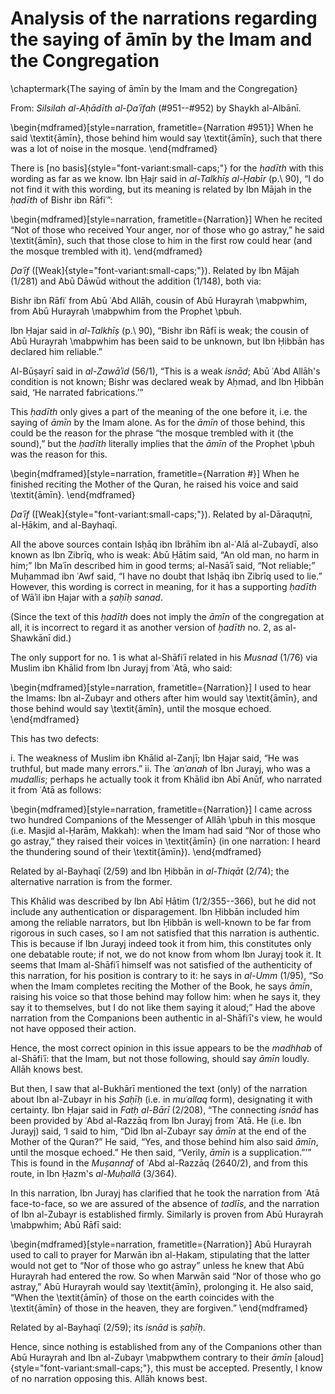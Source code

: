 


# Analysis of the narrations regarding the saying of āmīn by the Imam and the Congregation

\chaptermark{The saying of āmīn by the Imam and the Congregation}

From: _Silsilah al-Aḥādīth al-Ḍaʿīfah_ (#951--#952) by Shaykh al-Albānī.

\begin{mdframed}[style=narration, frametitle={Narration \#951}]
When he said \textit{āmīn}, those behind him would say \textit{āmīn}, such that there was a lot of noise in the mosque.
\end{mdframed}

There is [no basis]{style="font-variant:small-caps;"} for the _ḥadīth_ with this wording as far as we know. Ibn Ḥajr said in _al-Talkhīṣ al-Ḥabīr_ (p.\ 90), “I do not find it with this wording, but its meaning is related by Ibn Mājah in the _ḥadīth_ of Bishr ibn Rāfiʿ”:

\begin{mdframed}[style=narration, frametitle={Narration}]
When he recited “Not of those who received Your anger, nor of those who go astray,” he said \textit{āmīn}, such that those close to him in the first row could hear (and the mosque trembled with it).
\end{mdframed}

_Ḍaʿīf_ ([Weak]{style="font-variant:small-caps;"}). Related by Ibn Mājah (1/281) and Abū Dāwūd without the addition (1/148), both via:

Bishr ibn Rāfiʿ from Abū ʿAbd Allāh, cousin of Abū Hurayrah \mabpwhim, from Abū Hurayrah \mabpwhim from the Prophet \pbuh.

Ibn Ḥajar said in _al-Talkhīṣ_ (p.\ 90), “Bishr ibn Rāfī is weak; the cousin of Abū Hurayrah \mabpwhim has been said to be unknown, but Ibn Ḥibbān has declared him reliable.”

Al-Būṣayrī said in _al-Zawāʾid_ (56/1), “This is a weak _isnād_; Abū ʿAbd Allāh's condition is not known; Bishr was declared weak by Aḥmad, and Ibn Ḥibbān said, ‘He narrated fabrications.’”

This _ḥadīth_ only gives a part of the meaning of the one before it, i.e. the saying of _āmīn_ by the Imam alone. As for the _āmīn_ of those behind, this could be the reason for the phrase “the mosque trembled with it (the sound),” but the _ḥadīth_ literally implies that the _āmīn_ of the Prophet \pbuh was the reason for this.

\begin{mdframed}[style=narration, frametitle={Narration \#}]
When he finished reciting the Mother of the Quran, he raised his voice and said \textit{āmīn}.
\end{mdframed}

_Ḍaʿīf_ ([Weak]{style="font-variant:small-caps;"}). Related by al-Dāraquṭnī, al-Ḥākim, and al-Bayhaqī.

All the above sources contain Isḥāq ibn Ibrāhīm ibn al-ʿAlā al-Zubaydī, also known as Ibn Zibrīq, who is weak: Abū Ḥātim said, “An old man, no harm in him;” Ibn Maʿīn described him in good terms; al-Nasāʾī said, “Not reliable;” Muḥammad ibn ʿAwf said, “I have no doubt that Isḥāq ibn Zibrīq used to lie.” However, this wording is correct in meaning, for it has a supporting _ḥadīth_ of Wāʾil ibn Ḥajar with a _ṣaḥīḥ sanad_.

<!-- TODO find a resolution for the hadith numbers that follow -->

(Since the text of this _ḥadīth_ does not imply the _āmīn_ of the congregation at all, it is incorrect to regard it as another version of _ḥadīth_ no. 2, as al-Shawkānī did.)

<!-- TODO reorganize the following to conclude sections at their end -->

<!-- TODO replace no.1 with something more recognizable or number the narrations -->

The only support for no. 1 is what al-Shāfiʿī related in his _Musnad_ (1/76) via Muslim ibn Khālid from Ibn Jurayj from ʿAtā, who said:

\begin{mdframed}[style=narration, frametitle={Narration}]
I used to hear the Imams: Ibn al-Zubayr and others after him would say \textit{āmīn}, and those behind would say \textit{āmīn}, until the mosque echoed.
\end{mdframed}

This has two defects:

<!-- TODO reorganize the following to conclude sections at their end -->

i. The weakness of Muslim ibn Khālid al-Zanjī; Ibn Ḥajar said, “He was truthful, but made many errors.”
ii. The _ʿanʿanah_ of Ibn Jurayj, who was a _mudallis_; perhaps he actually took it from Khālid ibn Abī Anūf, who narrated it from ʿAtā as follows:

\begin{mdframed}[style=narration, frametitle={Narration}]
I came across two hundred Companions of the Messenger of Allāh \pbuh in this mosque (i.e. Masjid al-Ḥarām, Makkah): when the Imam had said “Nor of those who go astray,” they raised their voices in \textit{āmīn} (in one narration: I heard the thundering sound of their \textit{āmīn}).
\end{mdframed}

Related by al-Bayhaqī (2/59) and Ibn Ḥibbān in _al-Thiqāt_ (2/74); the alternative narration is from the former.

This Khālid was described by Ibn Abī Ḥātim (1/2/355--366), but he did not include any authentication or disparagement. Ibn Ḥibbān included him among the reliable narrators, but Ibn Ḥibbān is well-known to be far from rigorous in such cases, so I am not satisfied that this narration is authentic. This is because if Ibn Jurayj indeed took it from him, this constitutes only one debatable route; if not, we do not know from whom Ibn Jurayj took it. It seems that Imam al-Shāfiʿī himself was not satisfied of the authenticity of this narration, for his position is contrary to it: he says in _al-Umm_ (1/95), “So when the Imam completes reciting the Mother of the Book, he says _āmīn_, raising his voice so that those behind may follow him: when he says it, they say it to themselves, but I do not like them saying it aloud;” Had the above narration from the Companions been authentic in al-Shāfiʿī's view, he would not have opposed their action.

Hence, the most correct opinion in this issue appears to be the _madhhab_ of al-Shāfiʿī: that the Imam, but not those following, should say _āmīn_ loudly. Allāh knows best.

But then, I saw that al-Bukhārī mentioned the text (only) of the narration about Ibn al-Zubayr in his _Ṣaḥīḥ_ (i.e. in _muʿallaq_ form), designating it with certainty. Ibn Ḥajar said in _Fatḥ al-Bārī_ (2/208), “The connecting _isnād_ has been provided by ʿAbd al-Razzāq from Ibn Jurayj from ʿAtā. He (i.e. Ibn Jurayj) said, ‘I said to him, “Did Ibn al-Zubayr say _āmīn_ at the end of the Mother of the Quran?” He said, “Yes, and those behind him also said _āmīn_, until the mosque echoed.” He then said, “Verily, _āmīn_ is a supplication.”’” This is found in the _Muṣannaf_ of ʿAbd al-Razzāq (2640/2), and from this route, in Ibn Ḥazm's _al-Muḥallā_ (3/364).

<!-- TODO Move Abū Rāfī to the next section -->

In this narration, Ibn Jurayj has clarified that he took the narration from ʿAtā face-to-face, so we are assured of the absence of _tadlīs_, and the narration of Ibn al-Zubayr is established firmly. Similarly is proven from Abū Hurayrah \mabpwhim; Abū Rāfī said:

\begin{mdframed}[style=narration, frametitle={Narration}]
Abū Hurayrah used to call to prayer for Marwān ibn al-Ḥakam, stipulating that the latter would not get to “Nor of those who go astray” unless he knew that Abū Hurayrah had entered the row. So when Marwān said “Nor of those who go astray,” Abū Hurayrah would say \textit{āmīn}, prolonging it. He also said, “When the \textit{āmīn} of those on the earth coincides with the \textit{āmīn} of those in the heaven, they are forgiven.”
\end{mdframed}

Related by al-Bayhaqī (2/59); its _isnād_ is _ṣaḥīḥ_.

Hence, since nothing is established from any of the Companions other than Abū Hurayrah and Ibn al-Zubayr \mabpwthem contrary to their _āmīn_ [aloud]{style="font-variant:small-caps;"}, this must be accepted. Presently, I know of no narration opposing this. Allāh knows best.


